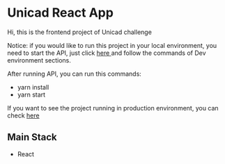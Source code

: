 # Unicad React App

Hi, this is the frontend project of Unicad challenge 

Notice: if you would like to run this project in your local environment, you need to start the API, just click <a href="https://github.com/LucasAndFlores/desafioUnicadAPI"> here </a> and follow the commands of Dev environment sections. 

After running API, you can run this commands: 
- yarn install 
- yarn start 

If you want to see the project running in production environment, you can check <a href="https://desafiounicadreactapplucas.herokuapp.com/"> here </a>

## Main Stack
- React
